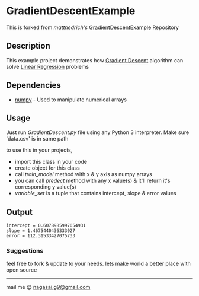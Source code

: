 # GradientDescentExample
This is forked from *mattnedrich's* [GradientDescentExample](https://github.com/mattnedrich/GradientDescentExample) Repository

## Description 
This example project demonstrates how [Gradient Descent](http://en.wikipedia.org/wiki/Gradient_descent) algorithm can solve [Linear Regression](https://en.m.wikipedia.org/wiki/Linear_regression) problems

## Dependencies
* [numpy](http://pypi.org/project/numpy) - Used to manipulate numerical arrays

## Usage
Just run *GradientDescent.py* file using any Python 3 interpreter. Make sure 'data.csv' is in same path

to use this in your projects,
* import this class in your code
* create object for this class
* call *train_model* method with x &  y axis as numpy arrays
* you can call *predect* method with any x value(s) & it'll return it's corresponding y value(s)
* *variable_set* is a tuple that contains intercept, slope & error values

## Output
```
intercept = 0.6078985997054931
slope = 1.4675440436333027
error = 112.31533427075733
```

### Suggestions
feel free to fork & update to your needs. lets make world a better place with open source

---
mail me @ nagasai.g9@gmail.com
